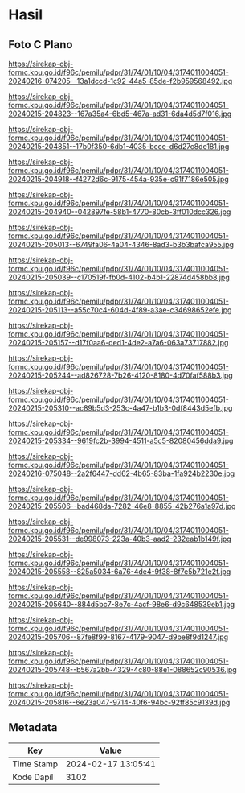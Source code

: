 # Hasil

## Foto C Plano

https://sirekap-obj-formc.kpu.go.id/f96c/pemilu/pdpr/31/74/01/10/04/3174011004051-20240216-074205--13a1dccd-1c92-44a5-85de-f2b959568492.jpg

https://sirekap-obj-formc.kpu.go.id/f96c/pemilu/pdpr/31/74/01/10/04/3174011004051-20240215-204823--167a35a4-6bd5-467a-ad31-6da4d5d7f016.jpg

https://sirekap-obj-formc.kpu.go.id/f96c/pemilu/pdpr/31/74/01/10/04/3174011004051-20240215-204851--17b0f350-6db1-4035-bcce-d6d27c8de181.jpg

https://sirekap-obj-formc.kpu.go.id/f96c/pemilu/pdpr/31/74/01/10/04/3174011004051-20240215-204918--f4272d6c-9175-454a-935e-c91f7186e505.jpg

https://sirekap-obj-formc.kpu.go.id/f96c/pemilu/pdpr/31/74/01/10/04/3174011004051-20240215-204940--042897fe-58b1-4770-80cb-3ff010dcc326.jpg

https://sirekap-obj-formc.kpu.go.id/f96c/pemilu/pdpr/31/74/01/10/04/3174011004051-20240215-205013--6749fa06-4a04-4346-8ad3-b3b3bafca955.jpg

https://sirekap-obj-formc.kpu.go.id/f96c/pemilu/pdpr/31/74/01/10/04/3174011004051-20240215-205039--c170519f-fb0d-4102-b4b1-22874d458bb8.jpg

https://sirekap-obj-formc.kpu.go.id/f96c/pemilu/pdpr/31/74/01/10/04/3174011004051-20240215-205113--a55c70c4-604d-4f89-a3ae-c34698652efe.jpg

https://sirekap-obj-formc.kpu.go.id/f96c/pemilu/pdpr/31/74/01/10/04/3174011004051-20240215-205157--d17f0aa6-ded1-4de2-a7a6-063a73717882.jpg

https://sirekap-obj-formc.kpu.go.id/f96c/pemilu/pdpr/31/74/01/10/04/3174011004051-20240215-205244--ad826728-7b26-4120-8180-4d70faf588b3.jpg

https://sirekap-obj-formc.kpu.go.id/f96c/pemilu/pdpr/31/74/01/10/04/3174011004051-20240215-205310--ac89b5d3-253c-4a47-b1b3-0df8443d5efb.jpg

https://sirekap-obj-formc.kpu.go.id/f96c/pemilu/pdpr/31/74/01/10/04/3174011004051-20240215-205334--9619fc2b-3994-4511-a5c5-82080456dda9.jpg

https://sirekap-obj-formc.kpu.go.id/f96c/pemilu/pdpr/31/74/01/10/04/3174011004051-20240216-075048--2a2f6447-dd62-4b65-83ba-1fa924b2230e.jpg

https://sirekap-obj-formc.kpu.go.id/f96c/pemilu/pdpr/31/74/01/10/04/3174011004051-20240215-205506--bad468da-7282-46e8-8855-42b276a1a97d.jpg

https://sirekap-obj-formc.kpu.go.id/f96c/pemilu/pdpr/31/74/01/10/04/3174011004051-20240215-205531--de998073-223a-40b3-aad2-232eab1b149f.jpg

https://sirekap-obj-formc.kpu.go.id/f96c/pemilu/pdpr/31/74/01/10/04/3174011004051-20240215-205558--825a5034-6a76-4de4-9f38-8f7e5b721e2f.jpg

https://sirekap-obj-formc.kpu.go.id/f96c/pemilu/pdpr/31/74/01/10/04/3174011004051-20240215-205640--884d5bc7-8e7c-4acf-98e6-d9c648539eb1.jpg

https://sirekap-obj-formc.kpu.go.id/f96c/pemilu/pdpr/31/74/01/10/04/3174011004051-20240215-205706--87fe8f99-8167-4179-9047-d9be8f9d1247.jpg

https://sirekap-obj-formc.kpu.go.id/f96c/pemilu/pdpr/31/74/01/10/04/3174011004051-20240215-205748--b567a2bb-4329-4c80-88e1-088652c90536.jpg

https://sirekap-obj-formc.kpu.go.id/f96c/pemilu/pdpr/31/74/01/10/04/3174011004051-20240215-205816--6e23a047-9714-40f6-94bc-92ff85c9139d.jpg


## Metadata

| Key        | Value               |
| ---------- | ------------------- |
| Time Stamp | 2024-02-17 13:05:41 |
| Kode Dapil | 3102                |



